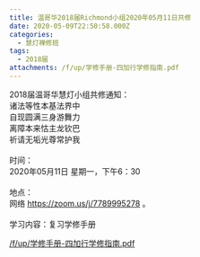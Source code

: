 ```yaml
---
title: 温哥华2018届Richmond小组2020年05月11日共修
date: 2020-05-09T22:50:58.000Z
categories:
  - 慧灯禅修班
tags:
  - 2018届
attachments: /f/up/学修手册-四加行学修指南.pdf
---
```

2018届温哥华慧灯小组共修通知：\
诸法等性本基法界中\
自现圆满三身游舞力\
离障本来怙主龙钦巴\
祈请无垢光尊常护我\
\
时间：\
2020年05月11日 星期一，下午6：30\
\
地点：\
网络 <https://zoom.us/j/7789995278> 。\
\
学习内容：复习学修手册

[/f/up/学修手册-四加行学修指南.pdf](https://hdvblob.blob.core.windows.net/hdv/f/up/学修手册-四加行学修指南.pdf)